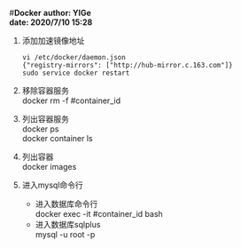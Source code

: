 #**Docker**
**author: YIGe**  
**date: 2020/7/10 15:28**  

1. 添加加速镜像地址  
    ```shell script
    vi /etc/docker/daemon.json
    {"registry-mirrors": ["http://hub-mirror.c.163.com"]}
    sudo service docker restart
    ```
   
2. 移除容器服务  
    docker rm -f #container_id
    
3. 列出容器服务  
    docker ps  
    docker container ls  
    
4. 列出容器  
    docker images  
    
5. 进入mysql命令行  
    + 进入数据库命令行  
    docker exec -it #container_id  bash
    + 进入数据库sqlplus    
    mysql -u root -p